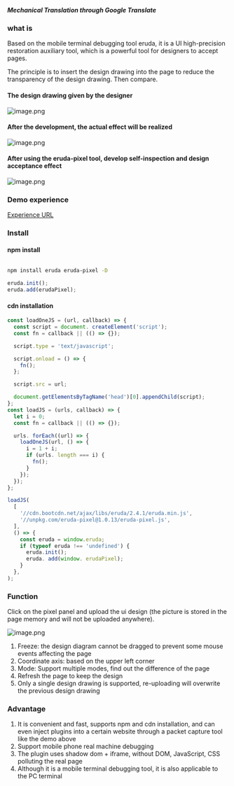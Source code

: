 ***Mechanical Translation through Google Translate***

### what is
 Based on the mobile terminal debugging tool eruda, it is a UI high-precision restoration auxiliary tool, which is a powerful tool for designers to accept pages.

 The principle is to insert the design drawing into the page to reduce the transparency of the design drawing.  Then compare.
 #### The design drawing given by the designer
 ![image.png](https://i.postimg.cc/YG8wx6Lr/File-20230718-054416-1.jpg)

 #### After the development, the actual effect will be realized
 ![image.png](https://i.postimg.cc/T5wvNKnr/File-20230718-054649-2.jpg)
 #### After using the eruda-pixel tool, develop self-inspection and design acceptance effect

 ![image.png](https://i.postimg.cc/PNrH5R0P/File-20230718-054721-3.jpg)

 ### Demo experience
 [Experience URL](https://faithree.github.io/eruda-pixel/)

 ### Install
 #### npm install

 ```bash

 npm install eruda eruda-pixel -D
 ```

 ```javascript
 eruda.init();
 eruda.add(erudaPixel);
 ```
 #### cdn installation

 ```typescript
 const loadOneJS = (url, callback) => {
   const script = document. createElement('script');
   const fn = callback || (() => {});

   script.type = 'text/javascript';

   script.onload = () => {
     fn();
   };

   script.src = url;

   document.getElementsByTagName('head')[0].appendChild(script);
 };
 const loadJS = (urls, callback) => {
   let i = 0;
   const fn = callback || (() => {});

   urls. forEach((url) => {
     loadOneJS(url, () => {
       i = 1 + i;
       if (urls. length === i) {
         fn();
       }
     });
   });
 };

 loadJS(
   [
     '//cdn.bootcdn.net/ajax/libs/eruda/2.4.1/eruda.min.js',
     '//unpkg.com/eruda-pixel@1.0.13/eruda-pixel.js',
   ],
   () => {
     const eruda = window.eruda;
     if (typeof eruda !== 'undefined') {
       eruda.init();
       eruda. add(window. erudaPixel);
     }
   },
 );
 ```

 ### Function
 Click on the pixel panel and upload the ui design (the picture is stored in the page memory and will not be uploaded anywhere).

 ![image.png](https://i.postimg.cc/N0bzg0B7/File-20230718-055443-4.jpg)

 1. Freeze: the design diagram cannot be dragged to prevent some mouse events affecting the page
 2. Coordinate axis: based on the upper left corner
 3. Mode: Support multiple modes, find out the difference of the page
 3. Refresh the page to keep the design
 4. Only a single design drawing is supported, re-uploading will overwrite the previous design drawing

 ### Advantage
 1. It is convenient and fast, supports npm and cdn installation, and can even inject plugins into a certain website through a packet capture tool like the demo above
 2. Support mobile phone real machine debugging
 3. The plugin uses shadow dom + iframe, without DOM, JavaScript, CSS polluting the real page
 4. Although it is a mobile terminal debugging tool, it is also applicable to the PC terminal
